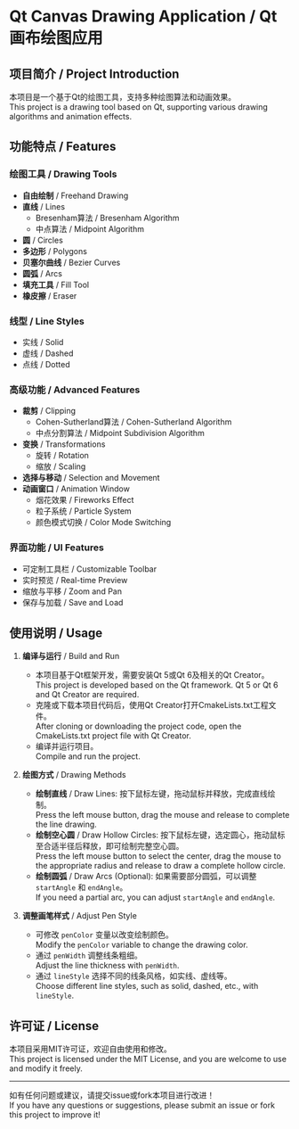 # Qt Canvas Drawing Application / Qt画布绘图应用

## 项目简介 / Project Introduction
本项目是一个基于Qt的绘图工具，支持多种绘图算法和动画效果。  
This project is a drawing tool based on Qt, supporting various drawing algorithms and animation effects.

## 功能特点 / Features
### 绘图工具 / Drawing Tools
- **自由绘制** / Freehand Drawing
- **直线** / Lines
  - Bresenham算法 / Bresenham Algorithm
  - 中点算法 / Midpoint Algorithm
- **圆** / Circles
- **多边形** / Polygons
- **贝塞尔曲线** / Bezier Curves
- **圆弧** / Arcs
- **填充工具** / Fill Tool
- **橡皮擦** / Eraser

### 线型 / Line Styles
- 实线 / Solid
- 虚线 / Dashed
- 点线 / Dotted

### 高级功能 / Advanced Features
- **裁剪** / Clipping
  - Cohen-Sutherland算法 / Cohen-Sutherland Algorithm
  - 中点分割算法 / Midpoint Subdivision Algorithm
- **变换** / Transformations
  - 旋转 / Rotation
  - 缩放 / Scaling
- **选择与移动** / Selection and Movement
- **动画窗口** / Animation Window
  - 烟花效果 / Fireworks Effect
  - 粒子系统 / Particle System
  - 颜色模式切换 / Color Mode Switching

### 界面功能 / UI Features
- 可定制工具栏 / Customizable Toolbar
- 实时预览 / Real-time Preview
- 缩放与平移 / Zoom and Pan
- 保存与加载 / Save and Load

## 使用说明 / Usage
1. **编译与运行** / Build and Run
   - 本项目基于Qt框架开发，需要安装Qt 5或Qt 6及相关的Qt Creator。  
     This project is developed based on the Qt framework. Qt 5 or Qt 6 and Qt Creator are required.
   - 克隆或下载本项目代码后，使用Qt Creator打开CmakeLists.txt工程文件。  
     After cloning or downloading the project code, open the CmakeLists.txt project file with Qt Creator.
   - 编译并运行项目。  
     Compile and run the project.

2. **绘图方式** / Drawing Methods
   - **绘制直线** / Draw Lines: 按下鼠标左键，拖动鼠标并释放，完成直线绘制。  
     Press the left mouse button, drag the mouse and release to complete the line drawing.
   - **绘制空心圆** / Draw Hollow Circles: 按下鼠标左键，选定圆心，拖动鼠标至合适半径后释放，即可绘制完整空心圆。  
     Press the left mouse button to select the center, drag the mouse to the appropriate radius and release to draw a complete hollow circle.
   - **绘制圆弧** / Draw Arcs (Optional): 如果需要部分圆弧，可以调整 `startAngle` 和 `endAngle`。  
     If you need a partial arc, you can adjust `startAngle` and `endAngle`.

3. **调整画笔样式** / Adjust Pen Style
   - 可修改 `penColor` 变量以改变绘制颜色。  
     Modify the `penColor` variable to change the drawing color.
   - 通过 `penWidth` 调整线条粗细。  
     Adjust the line thickness with `penWidth`.
   - 通过 `lineStyle` 选择不同的线条风格，如实线、虚线等。  
     Choose different line styles, such as solid, dashed, etc., with `lineStyle`.

## 许可证 / License
本项目采用MIT许可证，欢迎自由使用和修改。  
This project is licensed under the MIT License, and you are welcome to use and modify it freely.

---
如有任何问题或建议，请提交issue或fork本项目进行改进！  
If you have any questions or suggestions, please submit an issue or fork this project to improve it!
